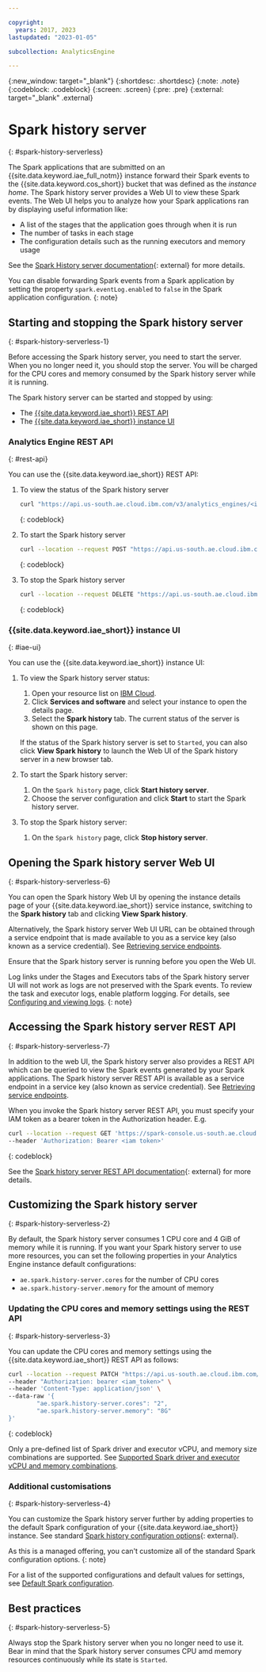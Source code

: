 ```yaml
---

copyright:
  years: 2017, 2023
lastupdated: "2023-01-05"

subcollection: AnalyticsEngine

---
```


<!-- Attribute definitions -->
{:new_window: target="_blank"}
{:shortdesc: .shortdesc}
{:note: .note}
{:codeblock: .codeblock}
{:screen: .screen}
{:pre: .pre}
{:external: target="_blank" .external}

# Spark history server
{: #spark-history-serverless}

The Spark applications that are submitted on an {{site.data.keyword.iae_full_notm}} instance forward their Spark events to the {{site.data.keyword.cos_short}} bucket that was defined as the *instance home*. The Spark history server provides a Web UI to view these Spark events. The Web UI helps you to analyze how your Spark applications ran by displaying useful information like:

- A list of the stages that the application goes through when it is run
- The number of tasks in each stage
- The configuration details such as the running executors and memory usage

See the [Spark History server documentation](https://spark.apache.org/docs/latest/monitoring.html#viewing-after-the-fact){: external} for more details.

You can disable forwarding Spark events from a Spark application by setting the property `spark.eventLog.enabled` to `false` in the Spark application configuration.
{: note}

## Starting and stopping the Spark history server
{: #spark-history-serverless-1}

Before accessing the Spark history server, you need to start the server. When you no longer need it, you should stop the server. You will be charged for the CPU cores and memory consumed by the Spark history server while it is running.

The Spark history server can be started and stopped by using:

- The [{{site.data.keyword.iae_short}} REST API](#rest-api)
- The [{{site.data.keyword.iae_short}} instance UI](#iae-ui)

<!-- - The [{{site.data.keyword.iae_short}} CLI](#iae-cli) -->


### Analytics Engine REST API
{: #rest-api}

You can use the {{site.data.keyword.iae_short}} REST API:

1. To view the status of the Spark history server

    ```sh
    curl "https://api.us-south.ae.cloud.ibm.com/v3/analytics_engines/<instance_id>/spark_history_server" --header "Authorization: bearer <iam token>"
    ```
    {: codeblock}


1. To start the Spark history server

    ```sh
    curl --location --request POST "https://api.us-south.ae.cloud.ibm.com/v3/analytics_engines/<instance_id>/spark_history_server" --header "Authorization: bearer <iam token>"
    ```
    {: codeblock}


1. To stop the Spark history server

    ```sh
    curl --location --request DELETE "https://api.us-south.ae.cloud.ibm.com/v3/analytics_engines/<instance_id>/spark_history_server" --header "Authorization: bearer <iam token>"
    ```
    {: codeblock}


<!--
### Analytics Engine CLI
{: #iae-cli}

You can use the {{site.data.keyword.iae_short}} CLI:

1. To view the status of the Spark history server

    ```sh
    ibmcloud ae-v3 history-server show
    ```
    {: codeblock}

1. To start the Spark history server

    ```sh
    ibmcloud ae-v3 history-server start
    ```
    {: codeblock}

1. To stop the Spark history server

    ```sh
    ibmcloud ae-v3 history-server stop
    ```
    {: codeblock}

-->

### {{site.data.keyword.iae_short}} instance UI
{: #iae-ui}

You can use the {{site.data.keyword.iae_short}} instance UI:
​
1. To view the Spark history server status:

    1. Open your resource list on [IBM Cloud](https://cloud.ibm.com/resources).
    2. Click **Services and software** and select your instance to open the details page.
    3. Select the **Spark history** tab. The current status of the server is shown on this page.

    If the status of the Spark history server is set to `Started`, you can also click **View Spark history** to launch the Web UI of the Spark history server in a new browser tab.

1. To start the Spark history server:

    1. On the `Spark history` page, click **Start history server**.
    2. Choose the server configuration and click **Start** to start the Spark history server.

1. To stop the Spark history server:

    1. On the `Spark history` page, click **Stop history server**.

## Opening the Spark history server Web UI
{: #spark-history-serverless-6}

You can open the Spark history Web UI by opening the instance details page of your {{site.data.keyword.iae_short}} service instance, switching to the **Spark history** tab and clicking **View Spark history**.

Alternatively, the Spark history server Web UI URL can be obtained through a service endpoint that is made available to you as a service key (also known as a service credential). See [Retrieving service endpoints](/docs/AnalyticsEngine?topic=AnalyticsEngine-retrieve-endpoints-serverless).

Ensure that the Spark history server is running before you open the Web UI.

Log links under the Stages and Executors tabs of the Spark history server UI will not work as logs are not preserved with the Spark events. To review the task and executor logs, enable platform logging. For details, see [Configuring and viewing logs](/docs/AnalyticsEngine?topic=AnalyticsEngine-viewing-logs).
{: note}

## Accessing the Spark history server REST API
{: #spark-history-serverless-7}

In addition to the web UI, the Spark history server also provides a REST API which can be queried to view the Spark events generated by your Spark applications. The Spark history server REST API is available as a service endpoint in a service key (also known as service credential). See [Retrieving service endpoints](/docs/AnalyticsEngine?topic=AnalyticsEngine-retrieve-endpoints-serverless).

When you invoke the Spark history server REST API, you must specify your IAM token as a bearer token in the Authorization header.
E.g.
```sh
curl --location --request GET 'https://spark-console.us-south.ae.cloud.ibm.com/v3/analytics_engines/<instance id>/spark_history_api/v1/applications?status=completed' \
--header 'Authorization: Bearer <iam token>'
```
{: codeblock}

See the [Spark history server REST API documentation](https://spark.apache.org/docs/latest/monitoring.html#rest-api){: external} for more details.

## Customizing the Spark history server
{: #spark-history-serverless-2}

By default, the Spark history server consumes 1 CPU core and 4 GiB of memory while it is running. If you want your Spark history server to use more resources, you can set the following properties in your Analytics Engine instance default configurations:

- `ae.spark.history-server.cores` for the number of CPU cores
- `ae.spark.history-server.memory` for the amount of memory

### Updating the CPU cores and memory settings using the REST API
{: #spark-history-serverless-3}

You can update the CPU cores and memory settings using the {{site.data.keyword.iae_short}} REST API as follows:

```sh
curl --location --request PATCH "https://api.us-south.ae.cloud.ibm.com/v3/analytics_engines/<instance_id>/default_configs" \
--header "Authorization: bearer <iam_token>" \
--header 'Content-Type: application/json' \
--data-raw '{
        "ae.spark.history-server.cores": "2",
        "ae.spark.history-server.memory": "8G"
}'
```
{: codeblock}


Only a pre-defined list of Spark driver and executor vCPU, and memory size combinations are supported. See [Supported Spark driver and executor vCPU and memory combinations](/docs/AnalyticsEngine?topic=AnalyticsEngine-limits#cpu-mem-combination).


### Additional customisations
{: #spark-history-serverless-4}

You can customize the Spark history server further by adding properties to the default Spark configuration of your {{site.data.keyword.iae_short}} instance. See standard [Spark history configuration options](https://spark.apache.org/docs/latest/monitoring.html#spark-history-server-configuration-options){: external}.

As this is a managed offering, you can't customize all of the standard Spark configuration options.
{: note}

For a list of the supported configurations and default values for settings, see [Default Spark configuration](/docs/AnalyticsEngine?topic=AnalyticsEngine-serverless-architecture-concepts#default-spark-config).

## Best practices
{: #spark-history-serverless-5}

Always stop the Spark history server when you no longer need to use it. Bear in mind that the Spark history server consumes CPU amd memory resources continuously while its state is `Started`.

